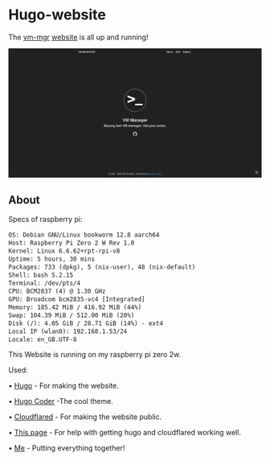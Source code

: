 # Hugo-website

The [vm-mgr](https://github.com/j0shua-daniel/vm-mgr) [website](https://jr-om-cs-try.trycloudflare.com/) is all up and running!

![img](https://github.com/j0shua-daniel/images/blob/main/Screenshot%202025-01-01%20at%2009-29-08%20VM%20Manager.png)

## About

Specs of raspberry pi:

```
OS: Debian GNU/Linux bookworm 12.8 aarch64
Host: Raspberry Pi Zero 2 W Rev 1.0
Kernel: Linux 6.6.62+rpt-rpi-v8
Uptime: 5 hours, 30 mins
Packages: 733 (dpkg), 5 (nix-user), 48 (nix-default)
Shell: bash 5.2.15
Terminal: /dev/pts/4
CPU: BCM2837 (4) @ 1.30 GHz
GPU: Broadcom bcm2835-vc4 [Integrated]
Memory: 185.42 MiB / 416.92 MiB (44%)
Swap: 104.39 MiB / 512.00 MiB (20%)
Disk (/): 4.05 GiB / 28.71 GiB (14%) - ext4
Local IP (wlan0): 192.168.1.53/24
Locale: en_GB.UTF-8
```

This Website is running on my raspberry pi zero 2w.

Used:

• [Hugo](https://gohugo.io) - For making the website.

• [Hugo Coder](https://github.com/luizdepra/hugo-coder/) -The cool theme.

• [Cloudflared](https://developers.cloudflare.com/cloudflare-one/connections/connect-networks/downloads/) - For making the website public.

• [This page](https://nathancraddock.com/blog/hugo-server-on-local-and-public-networks/) - For help with getting hugo and cloudflared working well.

• [Me](https://github.com/j0shua-daniel) - Putting everything together!




